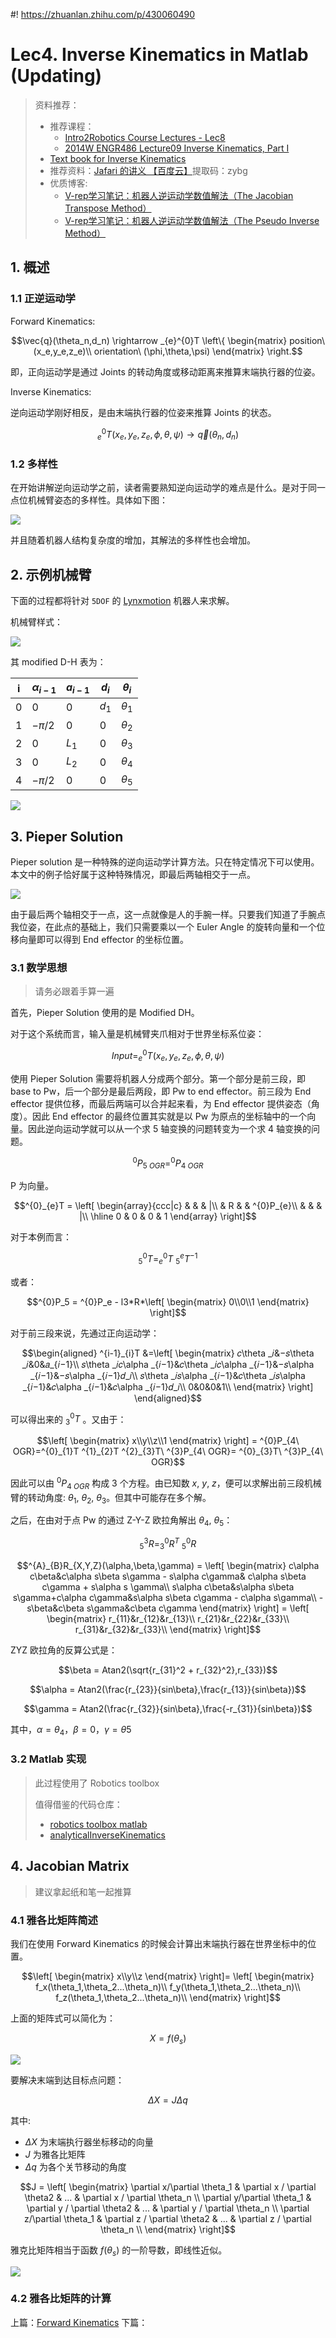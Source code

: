 #! https://zhuanlan.zhihu.com/p/430060490
# Lec4. Inverse Kinematics in Matlab (Updating)


> 资料推荐：
> - 推荐课程：
>   - [Intro2Robotics Course Lectures - Lec8](https://www.youtube.com/watch?v=TPjclVs4RIY&list=PLYZT24lofrjXcuu1iBNWu-NprW2wZD3zu&index=18&ab_channel=AaronBecker)
>   - [2014W ENGR486 Lecture09 Inverse Kinematics, Part I](https://www.youtube.com/watch?v=h0WsQ_N-Uyg&list=PLJzZfbLAMTelwaLxFXteeblbY2ytU2AxX&index=8&ab_channel=YangCao)
> - [Text book for Inverse Kinematics](http://motion.pratt.duke.edu/RoboticSystems/InverseKinematics.html)
> - 推荐资料：[Jafari 的讲义 【百度云】](链接：https://pan.baidu.com/s/1bEuDzKkVnRlyPHvSoTIgWw)提取码：zybg  
> - 优质博客: 
>   - [V-rep学习笔记：机器人逆运动学数值解法（The Jacobian Transpose Method）](https://www.cnblogs.com/21207-iHome/p/5943167.html)
>   - [V-rep学习笔记：机器人逆运动学数值解法（The Pseudo Inverse Method）](https://www.cnblogs.com/21207-iHome/p/5944484.html)

## 1. 概述

### 1.1 正逆运动学

Forward Kinematics:

$$\vec{q}(\theta_n,d_n) \rightarrow _{e}^{0}T
\left\{
    \begin{matrix}
        position\ (x_e,y_e,z_e)\\
        orientation\ (\phi,\theta,\psi)
    \end{matrix}
\right.$$

即，正向运动学是通过 Joints 的转动角度或移动距离来推算末端执行器的位姿。

Inverse Kinematics:

逆向运动学刚好相反，是由末端执行器的位姿来推算 Joints 的状态。

$$ _{e}^{0}T(x_e,y_e,z_e,\phi,\theta,\psi)
\rightarrow \vec{q}(\theta_n,d_n)$$
### 1.2 多样性

在开始讲解逆向运动学之前，读者需要熟知逆向运动学的难点是什么。是对于同一点位机械臂姿态的多样性。具体如下图：

![ ](./pics/1.png)

并且随着机器人结构复杂度的增加，其解法的多样性也会增加。
## 2. 示例机械臂

下面的过程都将针对 `5DOF` 的 [Lynxmotion](https://www.robotshop.com/uk/lynxmotion-lss-5-dof-robotic-arm-kit.html?gclid=Cj0KCQjw5oiMBhDtARIsAJi0qk0aTqjh3t4ptAucFN1ATS-QMKLovu6-3nUB6hULnJHMPMif0c3q9VsaAtb4EALw_wcB) 机器人来求解。

机械臂样式：

![ ](./pics/example_robot.png)

其 modified D-H 表为：

|i  |$\alpha_{i-1}$|$a_{i-1}$|$d_i$|$\theta_i$|
|-  |-             |-        |-    |-         |
|0  |0             |0        |$d_1$|$\theta_1$|
|1  |$-\pi /2$     |0        |0    |$\theta_2$|
|2  |0             |$L_1$    |0    |$\theta_3$|
|3  |0             |$L_2$    |0    |$\theta_4$|
|4  |$-\pi /2$     |0        |0    |$\theta_5$|

![ ](pics/DH.png)


## 3. Pieper Solution

Pieper solution 是一种特殊的逆向运动学计算方法。只在特定情况下可以使用。本文中的例子恰好属于这种特殊情况，即最后两轴相交于一点。

![ ](pics/joint-point.png)

由于最后两个轴相交于一点，这一点就像是人的手腕一样。只要我们知道了手腕点我位姿，在此点的基础上，我们只需要乘以一个 Euler Angle 的旋转向量和一个位移向量即可以得到 End effector 的坐标位置。

### 3.1 数学思想

> 请务必跟着手算一遍

首先，Pieper Solution 使用的是 Modified DH。

对于这个系统而言，输入量是机械臂夹爪相对于世界坐标系位姿：

$$Input = _{e}^{0}T(x_e,y_e,z_e,\phi,\theta,\psi)$$

使用 Pieper Solution 需要将机器人分成两个部分。第一个部分是前三段，即 base to Pw，后一个部分是最后两段，即 Pw to end effector。前三段为 End effector 提供位移，而最后两端可以合并起来看，为 End effector 提供姿态（角度）。因此 End effector 的最终位置其实就是以 Pw 为原点的坐标轴中的一个向量。因此逆向运动学就可以从一个求 5 轴变换的问题转变为一个求 4 轴变换的问题。

$$^{0}P_{5\ OGR}= ^{0}P_{4\ OGR}$$

P 为向量。

$$^{0}_{e}T = 
\left[
\begin{array}{ccc|c}
     &   &  &  |\\
     & R &  &  ^{0}P_{e}\\
     &   &  &  |\\
    \hline
    0 & 0 & 0 & 1
  \end{array}
\right]$$

对于本例而言：

$$^{0}_{5}T = ^{0}_{e}T\ ^{e}_{5}T^{-1}$$

或者：

$$^{0}P_5 = ^{0}P_e - l3*R*\left[
    \begin{matrix}
        0\\0\\1
    \end{matrix}
\right]$$


对于前三段来说，先通过正向运动学：

$$\begin{aligned}
    ^{i-1}_{i}T &=\left[
            \begin{matrix}
                    𝑐\theta _𝑖&−𝑠\theta _𝑖&0&𝑎_{𝑖−1}\\
                    𝑠\theta _𝑖𝑐\alpha _{𝑖−1}&𝑐\theta _𝑖𝑐\alpha _{𝑖−1}&−𝑠\alpha _{𝑖−1}&−𝑠\alpha _{𝑖−1}𝑑_𝑖\\
                    𝑠\theta _𝑖𝑠\alpha _{𝑖−1}&𝑐\theta _𝑖𝑠\alpha _{𝑖−1}&𝑐\alpha _{𝑖−1}&𝑐\alpha _{𝑖−1}𝑑_𝑖\\
                    0&0&0&1\\
            \end{matrix}
                \right]
\end{aligned}$$

可以得出来的 $^{0}_{3}T$ 。又由于：

$$\left[
    \begin{matrix}
        x\\y\\z\\1
    \end{matrix}
\right] = 
^{0}P_{4\ OGR}=^{0}_{1}T ^{1}_{2}T ^{2}_{3}T\  ^{3}P_{4\ OGR}= ^{0}_{3}T\ ^{3}P_{4\ OGR}$$



因此可以由 $^{0}P_{4\ OGR}$ 构成 3 个方程。由已知数 $x$, $y$, $z$，便可以求解出前三段机械臂的转动角度: $\theta_1$, $\theta_2$, $\theta_3$。但其中可能存在多个解。

之后，在由对于点 Pw 的通过 Z-Y-Z 欧拉角解出 $\theta_4$, $\theta_5$：

$$^{3}_{5}R = ^{0}_{3}R^{T}\  ^{0}_{5}R$$

$$^{A}_{B}R_{X,Y,Z}(\alpha,\beta,\gamma) = 
\left[
    \begin{matrix}
    c\alpha c\beta&c\alpha s\beta s\gamma - s\alpha c\gamma&
    c\alpha s\beta c\gamma + s\alpha s \gamma\\
    s\alpha c\beta&s\alpha s\beta s\gamma+c\alpha c\gamma&s\alpha s\beta c\gamma - c\alpha s\gamma\\
    -s\beta&c\beta s\gamma&c\beta c\gamma
    \end{matrix}
\right] = 
\left[
    \begin{matrix}
    r_{11}&r_{12}&r_{13}\\
    r_{21}&r_{22}&r_{33}\\
    r_{31}&r_{32}&r_{33}\\
    \end{matrix}
\right]$$

ZYZ 欧拉角的反算公式是：

$$\beta = Atan2(\sqrt{r_{31}^2 + r_{32}^2},r_{33})$$

$$\alpha = Atan2(\frac{r_{23}}{sin\beta},\frac{r_{13}}{sin\beta})$$

$$\gamma = Atan2(\frac{r_{32}}{sin\beta},\frac{-r_{31}}{sin\beta})$$

其中，$\alpha=\theta_4$，$\beta=0$，$\gamma=\theta5$

### 3.2 Matlab 实现

> 此过程使用了 Robotics toolbox
> 
> 值得借鉴的代码仓库：
>  - [robotics toolbox matlab](https://github.com/petercorke/robotics-toolbox-matlab/blob/master/%40SerialLink)
>  - [analyticalInverseKinematics](https://uk.mathworks.com/help/robotics/ref/analyticalinversekinematics.html)


## 4. Jacobian Matrix 

> 建议拿起纸和笔一起推算

### 4.1 雅各比矩阵简述

我们在使用 Forward Kinematics 的时候会计算出末端执行器在世界坐标中的位置。

$$\left[
    \begin{matrix}
        x\\y\\z
    \end{matrix}
\right]=
\left[
    \begin{matrix}
        f_x(\theta_1,\theta_2...\theta_n)\\
        f_y(\theta_1,\theta_2...\theta_n)\\
        f_z(\theta_1,\theta_2...\theta_n)\\
    \end{matrix}
\right]$$

上面的矩阵式可以简化为：

$$X = f(\theta_s)$$

![ ](./pics/Jacobian.png)

要解决末端到达目标点问题：

$$\Delta X = J\Delta q$$

其中:
- $\Delta X$ 为末端执行器坐标移动的向量
- $J$ 为雅各比矩阵
- $\Delta q$ 为各个关节移动的角度

$$J = 
\left[
    \begin{matrix}
        \partial x/\partial \theta_1 & \partial x / \partial \theta2 & ... & \partial x / \partial \theta_n \\
        \partial y/\partial \theta_1 & \partial y / \partial \theta2 & ... & \partial y / \partial \theta_n \\
        \partial z/\partial \theta_1 & \partial z / \partial \theta2 & ... & \partial z / \partial \theta_n \\
    \end{matrix}
\right]$$

雅克比矩阵相当于函数 $f(\theta_s)$ 的一阶导数，即线性近似。

![ ](./pics/J.png)

### 4.2 雅各比矩阵的计算


上篇：[Forward Kinematics](https://zhuanlan.zhihu.com/p/426994048)
下篇：[]()